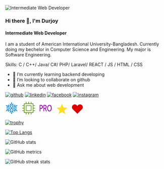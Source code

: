 ![Intermediate Web Developer](https://scontent.fdac15-1.fna.fbcdn.net/v/t1.6435-9/81464023_2499424303665867_4812165488257794048_n.jpg?stp=dst-jpg_s640x640&_nc_cat=100&ccb=1-5&_nc_sid=174925&_nc_eui2=AeHc3wB8mb7ANFnhlw3ySjAhf_VIuSY1X7h_9Ui5JjVfuOAj2wRAmsCCS3QguDwKXj26U35LF8D9_Hqt3zfMpjnP&_nc_ohc=Pkd9j-ZrTs4AX8CIPQn&_nc_ht=scontent.fdac15-1.fna&oh=00_AT8PEGAdrAfvlS9gVNDNNTdsWh0iLtSissuOPdfGWtzIUQ&oe=62625408)

### Hi there 👋, I'm Durjoy
#### Intermediate Web Developer


I am a student of American International University-Bangladesh. Currently doing my bechelor in Computer Science and Engineering. My major is Software Engineering.

Skills: C / C++/ Java/ C#/ PHP/ Laravel/ REACT / JS / HTML / CSS

- 🌱 I’m currently learning backend developing 
- 👯 I’m looking to collaborate on github 
- 💬 Ask me about web development 


[<img src='https://cdn.jsdelivr.net/npm/simple-icons@3.0.1/icons/github.svg' alt='github' height='40'>](https://github.com/durjoydey)  [<img src='https://cdn.jsdelivr.net/npm/simple-icons@3.0.1/icons/linkedin.svg' alt='linkedin' height='40'>](https://www.linkedin.com/in/durjoy-dey-5944b91b6/)  [<img src='https://cdn.jsdelivr.net/npm/simple-icons@3.0.1/icons/facebook.svg' alt='facebook' height='40'>](https://www.facebook.com/durjoy.dey.73)  [<img src='https://cdn.jsdelivr.net/npm/simple-icons@3.0.1/icons/instagram.svg' alt='instagram' height='40'>](https://www.instagram.com/durjoydey5b/)  

<a href='https://archiveprogram.github.com/'><img src='https://raw.githubusercontent.com/acervenky/animated-github-badges/master/assets/acbadge.gif' width='40' height='40'></a> <a href='https://docs.github.com/en/developers'><img src='https://raw.githubusercontent.com/acervenky/animated-github-badges/master/assets/devbadge.gif' width='40' height='40'></a> <a href='https://github.com/pricing'><img src='https://raw.githubusercontent.com/acervenky/animated-github-badges/master/assets/pro.gif' width='40' height='40'></a> <a href='https://stars.github.com/'><img src='https://raw.githubusercontent.com/acervenky/animated-github-badges/master/assets/starbadge.gif' width='35' height='35'></a> <a href='https://docs.github.com/en/github/supporting-the-open-source-community-with-github-sponsors'><img src='https://raw.githubusercontent.com/acervenky/animated-github-badges/master/assets/sponsorbadge.gif' width='35' height='35'></a> 

[![trophy](https://github-profile-trophy.vercel.app/?username=durjoydey)](https://github.com/ryo-ma/github-profile-trophy)

[![Top Langs](https://github-readme-stats.vercel.app/api/top-langs/?username=durjoydey)](https://github.com/anuraghazra/github-readme-stats)

![GitHub stats](https://github-readme-stats.vercel.app/api?username=durjoydey&show_icons=true)  

![GitHub metrics](https://metrics.lecoq.io/durjoydey)  

![GitHub streak stats](https://github-readme-streak-stats.herokuapp.com/?user=durjoydey)  

